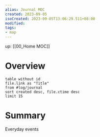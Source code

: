 ```yaml
---
alias: Journal MOC
created: 2023-09-05
isoCreated: 2023-09-05T13:06:29.511+08:00
modified:
tags:
- map
---
```


up: [[00_Home MOC]]

# Overview

```dataview
table without id
file.link as "Title"
from #log/journal
sort created desc, file.ctime desc
limit 15
```

# Summary

Everyday events